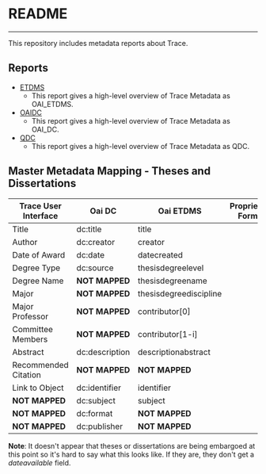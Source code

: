 # README

---

This repository includes metadata reports about Trace.

## Reports

* [ETDMS](https://github.com/markpbaggett/trace_metadata_reports/blob/master/etdms_report.md)
	* This report gives a high-level overview of Trace Metadata as OAI_ETDMS.
* [OAIDC](https://github.com/markpbaggett/trace_metadata_reports/blob/master/oaidc_report.md)
	* This report gives a high-level overview of Trace Metadata as OAI_DC.
* [QDC](https://github.com/markpbaggett/trace_metadata_reports/blob/master/qdc_report.md)
	* This report gives a high-level overview of Trace Metadata as QDC.

## Master Metadata Mapping - Theses and Dissertations

| Trace User Interface                   | Oai DC                       | Oai ETDMS   | Proprietary Format   | OAI QDC |
| -------------------------------------- | ---------------------------- | ----------- | -------------------- | ------- |
| Title | dc:title | title |  |   |
| Author | dc:creator | creator |  |   |
| Date of Award | dc:date | datecreated |  |   |
| Degree Type | dc:source |  thesisdegreelevel |  |   |
| Degree Name | **NOT MAPPED** | thesisdegreename |  |   |
| Major | **NOT MAPPED** | thesisdegreediscipline |  |   |
| Major Professor | **NOT MAPPED** | contributor[0] |  |   |
| Committee Members | **NOT MAPPED** | contributor[1-i] |  |   |
| Abstract | dc:description | descriptionabstract |  |   |
| Recommended Citation | **NOT MAPPED** | **NOT MAPPED** |  |   |
| Link to Object | dc:identifier | identifier |  |   |
| **NOT MAPPED** | dc:subject | subject |  |   |
| **NOT MAPPED** | dc:format | **NOT MAPPED** |  |   |
| **NOT MAPPED** | dc:publisher | **NOT MAPPED** |  |   |

**Note**: It doesn't appear that theses or dissertations are being embargoed at this point so it's hard to say what this looks like.  If they are, they don't get a *dateavailable* field.